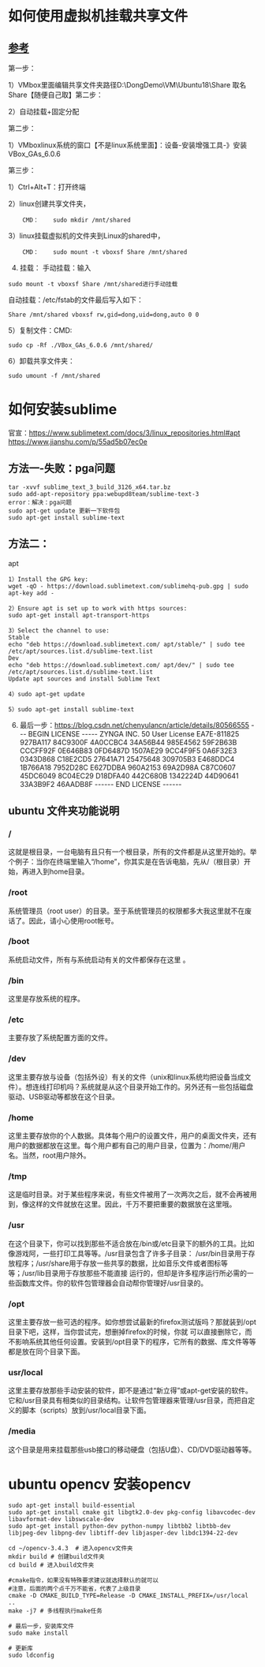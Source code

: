 # 如何使用虚拟机挂载共享文件
## [参考](https://jingyan.baidu.com/article/a3761b2b87d2331577f9aa7e.html)
第一步：

1）VMbox里面编辑共享文件夹路径D:\DongDemo\VM\Ubuntu18\Share 取名Share【随便自己取】第二步：

2）自动挂载+固定分配

第二步：

1）VMboxlinux系统的窗口【不是linux系统里面】：设备-安装增强工具-》安装VBox_GAs_6.0.6

第三步：

1）Ctrl+Alt+T：打开终端

2）linux创建共享文件夹，	
```
	CMD：	sudo mkdir /mnt/shared
```
3）linux挂载虚拟机的文件夹到Linux的shared中，
```
	CMD：	sudo mount -t vboxsf Share /mnt/shared
```
4) 挂载：
手动挂载：输入
```
sudo mount -t vboxsf Share /mnt/shared进行手动挂载
```
自动挂载：/etc/fstab的文件最后写入如下：
```
Share /mnt/shared vboxsf rw,gid=dong,uid=dong,auto 0 0
```

5）复制文件：CMD: 
```
sudo cp -Rf ./VBox_GAs_6.0.6 /mnt/shared/
```
6）卸载共享文件夹：
```
sudo umount -f /mnt/shared
```

# 如何安装sublime
官宣：https://www.sublimetext.com/docs/3/linux_repositories.html#apt
https://www.jianshu.com/p/55ad5b07ec0e

## 方法一-失败：pga问题
```
tar -xvvf sublime_text_3_build_3126_x64.tar.bz
sudo add-apt-repository ppa:webupd8team/sublime-text-3 
error：解决：pga问题
sudo apt-get update 更新一下软件包
sudo apt-get install sublime-text 
```
## 方法二：
apt
```
1）Install the GPG key:
wget -qO - https://download.sublimetext.com/sublimehq-pub.gpg | sudo apt-key add -
```
```
2）Ensure apt is set up to work with https sources:
sudo apt-get install apt-transport-https
```
```
3）Select the channel to use:
Stable
echo "deb https://download.sublimetext.com/ apt/stable/" | sudo tee /etc/apt/sources.list.d/sublime-text.list
Dev
echo "deb https://download.sublimetext.com/ apt/dev/" | sudo tee /etc/apt/sources.list.d/sublime-text.list
Update apt sources and install Sublime Text
```
```
4）sudo apt-get update
```
```
5）sudo apt-get install sublime-text
```
6) 最后一步：https://blog.csdn.net/chenyulancn/article/details/80566555
--- BEGIN LICENSE -----
ZYNGA INC.
50 User License
EA7E-811825
927BA117 84C9300F 4A0CCBC4 34A56B44
985E4562 59F2B63B CCCFF92F 0E646B83
0FD6487D 1507AE29 9CC4F9F5 0A6F32E3
0343D868 C18E2CD5 27641A71 25475648
309705B3 E468DDC4 1B766A18 7952D28C
E627DDBA 960A2153 69A2D98A C87C0607
45DC6049 8C04EC29 D18DFA40 442C680B
1342224D 44D90641 33A3B9F2 46AADB8F
------ END LICENSE ------
## ubuntu 文件夹功能说明
### / 
这就是根目录，一台电脑有且只有一个根目录，所有的文件都是从这里开始的。举个例子：当你在终端里输入“/home”，你其实是在告诉电脑，先从/（根目录）开始，再进入到home目录。 
### /root 
系统管理员（root user）的目录。至于系统管理员的权限都多大我这里就不在废话了。因此，请小心使用root帐号。 
### /boot 
系统启动文件，所有与系统启动有关的文件都保存在这里 。 
### /bin 
这里是存放系统的程序。 
### /etc 
主要存放了系统配置方面的文件。 
### /dev 
这里主要存放与设备（包括外设）有关的文件（unix和linux系统均把设备当成文件）。想连线打印机吗？系统就是从这个目录开始工作的。另外还有一些包括磁盘驱动、USB驱动等都放在这个目录。 
### /home 
这里主要存放你的个人数据。具体每个用户的设置文件，用户的桌面文件夹，还有用户的数据都放在这里。每个用户都有自己的用户目录，位置为：/home/用户名。当然，root用户除外。 
### /tmp 
这是临时目录。对于某些程序来说，有些文件被用了一次两次之后，就不会再被用到，像这样的文件就放在这里。因此，千万不要把重要的数据放在这里哦。 
### /usr 
在这个目录下，你可以找到那些不适合放在/bin或/etc目录下的额外的工具。比如像游戏阿，一些打印工具等等。/usr目录包含了许多子目录： /usr/bin目录用于存放程序；/usr/share用于存放一些共享的数据，比如音乐文件或者图标等等；/usr/lib目录用于存放那些不能直接 运行的，但却是许多程序运行所必需的一些函数库文件。你的软件包管理器会自动帮你管理好/usr目录的。 
### /opt 
这里主要存放一些可选的程序。如你想尝试最新的firefox测试版吗？那就装到/opt目录下吧，这样，当你尝试完，想删掉firefox的时候，你就 可以直接删除它，而不影响系统其他任何设置。安装到/opt目录下的程序，它所有的数据、库文件等等都是放在同个目录下面。 
### usr/local 
这里主要存放那些手动安装的软件，即不是通过“新立得”或apt-get安装的软件。它和/usr目录具有相类似的目录结构。让软件包管理器来管理/usr目录，而把自定义的脚本（scripts）放到/usr/local目录下面。 
### /media 
这个目录是用来挂载那些usb接口的移动硬盘（包括U盘）、CD/DVD驱动器等等。

# ubuntu opencv 安装opencv
```
sudo apt-get install build-essential
sudo apt-get install cmake git libgtk2.0-dev pkg-config libavcodec-dev libavformat-dev libswscale-dev
sudo apt-get install python-dev python-numpy libtbb2 libtbb-dev libjpeg-dev libpng-dev libtiff-dev libjasper-dev libdc1394-22-dev

cd ~/opencv-3.4.3  # 进入opencv文件夹
mkdir build # 创建build文件夹
cd build # 进入build文件夹

#cmake指令，如果没有特殊要求建议就选择默认的就可以
#注意，后面的两个点千万不能省，代表了上级目录
cmake -D CMAKE_BUILD_TYPE=Release -D CMAKE_INSTALL_PREFIX=/usr/local ..  
make -j7 # 多线程执行make任务

# 最后一步，安装库文件
sudo make install

# 更新库
sudo ldconfig
```
